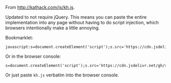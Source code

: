 From http://kathack.com/js/kh.js.

Updated to not require jQuery. This means you can paste the entire implementation into any page without having to do script injection, which browsers intentionally make a little annoying.

Bookmarklet:

```
javascript:s=document.createElement('script');s.src='https://cdn.jsdelivr.net/gh/seansfkelley/kathack@main/kh.js';document.body.appendChild(s);void(0);
```

Or in the browser console:

```
s=document.createElement('script');s.src='https://cdn.jsdelivr.net/gh/seansfkelley/kathack@main/kh.js';document.body.appendChild(s);
```

Or just paste `kh.js` verbatim into the browser console.
